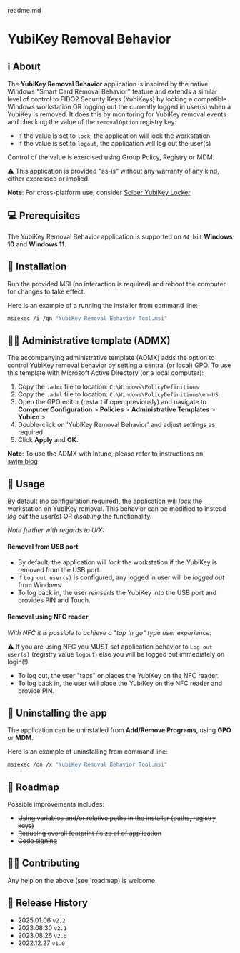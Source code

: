 ﻿readme.md

# YubiKey Removal Behavior     


## ℹ️ About
The **YubiKey Removal Behavior** application is inspired by the native Windows "Smart Card Removal Behavior" feature and extends 
a similar level of control to FIDO2 Security Keys (YubiKeys) by locking a compatible Windows workstation OR logging out the
currently logged in user(s) when a YubiKey is removed. It does this by monitoring for YubiKey removal events and checking the 
value of the ```removalOption``` registry key:

- If the value is set to ```lock```, the application will lock the workstation
- If the value is set to ```logout```, the application will log out the user(s)

Control of the value is exercised using Group Policy, Registry or MDM.

⚠️ This application is provided "as-is" without any warranty of any kind, either expressed or implied.

**Note**: For cross-platform use, consider [Sciber YubiKey Locker](https://github.com/sciber-io/yubikey-locker)

## 💻 Prerequisites
The YubiKey Removal Behavior application is supported on ```64 bit``` **Windows 10** and **Windows 11**. 

## 💾 Installation
Run the provided MSI (no interaction is required) and reboot the computer for changes to take effect.

Here is an example of a running the installer from command line: 

```bash
msiexec /i /qn "YubiKey Removal Behavior Tool.msi"
```

## 👮🏻 Administrative template (ADMX)
The accompanying administrative template (ADMX) adds the option to control YubiKey removal behavior by setting a central (or local) GPO.
To use this template with Microsoft Active Directory (or a local computer):

1. Copy the ```.admx``` file to location: ```C:\Windows\PolicyDefinitions```
2. Copy the ```.adml``` file to location: ```C:\Windows\PolicyDefinitions\en-US```
3. Open the GPO editor (restart if open previously) and navigate to **Computer Configuration** > **Policies** > **Administrative Templates** > **Yubico** >
4. Double-click on 'YubiKey Removal Behavior' and adjust settings as required
5. Click **Apply** and **OK**.

**Note**: To use the ADMX with Intune, please refer to instructions on [swjm.blog](https://swjm.blog/locking-the-workstation-on-fido2-security-key-removal-part-2-80962c944c78)

## 📖 Usage
By default (no configuration required), the application will _lock_ the workstation on YubiKey removal. 
This behavior can be modified to instead _log out_ the user(s) OR _disabling_ the functionality. 

_Note further with regards to U/X:_

#### Removal from USB port
- By default, the application will _lock_ the workstation if the YubiKey is removed from the USB port.
- If ```Log out user(s)``` is configured, any logged in user will be _logged out_ from Windows.
- To log back in, the user _reinserts_ the YubiKey into the USB port and provides PIN and Touch.

#### Removal using NFC reader
_With NFC it is possible to achieve a "tap 'n go" type user experience:_

⚠️ If you are using NFC you MUST set application behavior to ```Log out user(s)``` (registry value ```logout```) else you will be logged out immediately on login(!)

- To log out, the user "taps" or places the YubiKey on the NFC reader.
- To log back in, the user will place the YubiKey on the NFC reader and provide PIN.

## 💾 Uninstalling the app
The application can be uninstalled from **Add/Remove Programs**, using **GPO** or **MDM**.

Here is an example of uninstalling from command line: 

```bash
msiexec /qn /x "YubiKey Removal Behavior Tool.msi"
```

## 📖 Roadmap
Possible improvements includes:
- ~~Using variables and/or relative paths in the installer (paths, registry keys)~~
- ~~Reducing overall footprint / size of of application~~
- ~~Code signing~~

## 🥷🏻 Contributing
Any help on the above (see 'roadmap) is welcome.

## 📜 Release History
* 2025.01.06 `v2.2`
* 2023.08.30 `v2.1`
* 2023.08.26 `v2.0`
* 2022.12.27 `v1.0`
